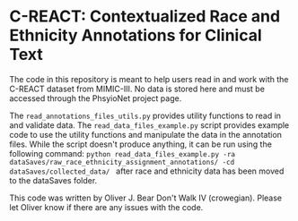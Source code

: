 # C-REACT: Contextualized Race and Ethnicity Annotations for Clinical Text

The code in this repository is meant to help users read in and work with the C-REACT dataset from MIMIC-III. No data is stored here and must be accessed through the PhsyioNet project page.

The `read_annotations_files_utils.py` provides utility functions to read in and validate data. The `read_data_files_example.py` script provides example code to use the utility functions and manipulate the data in the annotation files. While the script doesn't produce anything, it can be run using the following command: `python read_data_files_example.py -ra dataSaves/raw_race_ethnicity_assignment_annotations/ -cd dataSaves/collected_data/ ` after race and ethnicity data has been moved to the dataSaves folder.

This code was written by Oliver J. Bear Don't Walk IV (crowegian). Please let Oliver know if there are any issues with the code.
